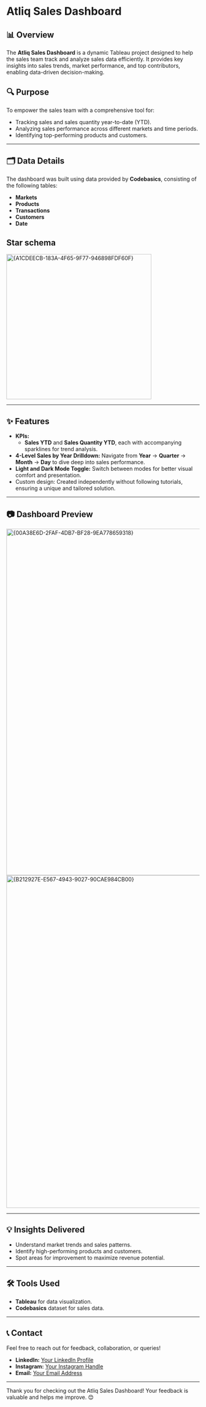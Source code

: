 # Atliq Sales Dashboard

## 📊 Overview  
The **Atliq Sales Dashboard** is a dynamic Tableau project designed to help the sales team track and analyze sales data efficiently. It provides key insights into sales trends, market performance, and top contributors, enabling data-driven decision-making.

## 🔍 Purpose  
To empower the sales team with a comprehensive tool for:  
- Tracking sales and sales quantity year-to-date (YTD).  
- Analyzing sales performance across different markets and time periods.  
- Identifying top-performing products and customers.

---

## 🗂️ Data Details  
The dashboard was built using data provided by **Codebasics**, consisting of the following tables:  
- **Markets**  
- **Products**  
- **Transactions**  
- **Customers**  
- **Date**

## Star schema
<img width="378" alt="{A1CDEECB-183A-4F65-9F77-946898FDF60F}" src="https://github.com/user-attachments/assets/e9b587fb-000b-447e-aede-209a8ca230d7">

---

## ✨ Features  
- **KPIs:**  
  - **Sales YTD** and **Sales Quantity YTD**, each with accompanying sparklines for trend analysis.    
- **4-Level Sales by Year Drilldown:** Navigate from **Year** → **Quarter** → **Month** → **Day** to dive deep into sales performance.  
- **Light and Dark Mode Toggle:** Switch between modes for better visual comfort and presentation.  
- Custom design: Created independently without following tutorials, ensuring a unique and tailored solution.

---

## 📷 Dashboard Preview  
<img width="902" alt="{00A38E6D-2FAF-4DB7-BF28-9EA778659318}" src="https://github.com/user-attachments/assets/e83d45f8-695c-4ef4-a72b-8bf67957496d">

<img width="866" alt="{B212927E-E567-4943-9027-90CAE984CB00}" src="https://github.com/user-attachments/assets/11c22189-2fb5-4cfd-a265-0599dfe9503f">

---

## 💡 Insights Delivered  
- Understand market trends and sales patterns.  
- Identify high-performing products and customers.  
- Spot areas for improvement to maximize revenue potential.

---

## 🛠️ Tools Used  
- **Tableau** for data visualization.  
- **Codebasics** dataset for sales data.  

---

## 📞 Contact  
Feel free to reach out for feedback, collaboration, or queries!  

- **LinkedIn:** [Your LinkedIn Profile](#)  
- **Instagram:** [Your Instagram Handle](#)  
- **Email:** [Your Email Address](mailto:your-email@example.com)  

---

Thank you for checking out the Atliq Sales Dashboard! Your feedback is valuable and helps me improve. 😊

